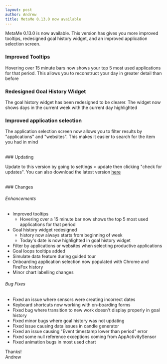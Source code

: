 ```yaml
---
layout: post
author: Andrew
title: MetaMe 0.13.0 now available
---
```


MetaMe 0.13.0 is now available. This version has gives you more improved tooltips, redesigned goal history widget, and an improved application selection screen.

### Improved Tooltips
Hovering over 15 minute bars now shows your top 5 most used applications for that period. This allows you to reconstruct your day in greater detail than before

### Redesigned Goal History Widget
The goal history widget has been redesigned to be clearer. The widget now shows days in the current week with the current day highlighted   

### Improved application selection
The application selection screen now allows you to filter results by "applications" and "websites". This makes it easier to search for the item you had in mind 

<br/>
### Updating

Update to this version by going to settings > update then clicking "check for updates". You can also download the latest version [here](/download.html)

<br/>
### Changes

###### Enhancements
- Improved tooltips
  - Hovering over a 15 minute bar now shows the top 5 most used applications for that period
- Goal history widget redesigned
  - history now always starts from beginning of week
  - Today's date is now highlighted in goal history widget
- Filter by applications or websites when selecting productive applications
- Goal loops tooltips added
- Simulate data feature during guided tour 
- Onboarding application selection now populated with Chrome and FireFox history
- Minor chart labelling changes

###### Bug Fixes
- Fixed an issue where sensors were creating incorrect dates
- Keyboard shortcuts now working with on-boarding forms
- Fixed bug where transition to new work doesn't display properly in goal history
- Fixed minor bugs where goal history was not updating
- Fixed issue causing data issues in candle generator
- Fixed an issue causing "Event timestamp lower than period" error
- Fixed some null reference exceptions coming from AppActivitySensor
- Fixed animation bugs in most used chart

Thanks!<br/>
Andrew

